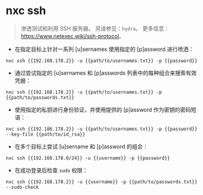 # nxc ssh

> 渗透测试和利用 SSH 服务器。
> 另请参见：`hydra`。
> 更多信息：<https://www.netexec.wiki/ssh-protocol>。

- 在指定目标上针对一系列 [u]sernames 使用指定的 [p]assword 进行喷洒：

`nxc ssh {{192.168.178.2}} -u {{path/to/usernames.txt}} -p {{password}}`

- 通过尝试指定的 [u]sernames 和 [p]asswords 列表中的每种组合来搜索有效凭据：

`nxc ssh {{192.168.178.2}} -u {{path/to/usernames.txt}} -p {{path/to/passwords.txt}}`

- 使用指定的私钥进行身份验证，并使用提供的 [p]assword 作为密钥的密码短语：

`nxc ssh {{192.186.178.2}} -u {{path/to/usernames.txt}} -p {{password}} --key-file {{path/to/id_rsa}}`

- 在多个目标上尝试 [u]sername 和 [p]assword 的组合：

`nxc ssh {{192.168.178.0/24}} -u {{username}} -p {{password}}`

- 在成功登录后检查 `sudo` 权限：

`nxc ssh {{192.168.178.2}} -u {{username}} -p {{path/to/passwords.txt}} --sudo-check`